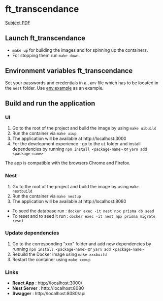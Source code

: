 # ft_transcendance

[Subject PDF](https://github.com/williamollio/ft_transcendance/blob/master/ressources/ft_transcendance.pdf)

## Launch ft_transcendance

- `make up` for building the images and for spinning up the containers.
- For stopping them run `make down`.

## Environment variables ft_transcendance

Set your passwords and credentials in a `.env` file which has to be located in the `nest` folder.
Use [env.example](https://github.com/williamollio/ft_transcendance/blob/master/nest/env.example) as an example.

## Build and run the application

### UI

1. Go to the root of the project and build the image by using `make uibuild`
2. Run the container via `make uiup`
3. The application will be available at http://localhost:3000
4. For the development experience : go to the `ui` folder and install dependencies by running `npm install <package-name>` or `yarn add <package-name>`

The app is compatible with the browsers Chrome and Firefox.

### Nest

1. Go to the root of the project and build the image by using `make nestbuild`
2. Run the container via `make nestup`
3. The application will be available at http://localhost:8080

- To seed the database run : `docker exec -it nest npx prisma db seed`
- To reset and to seed it run : `docker exec -it nest npx prisma migrate reset`

### Update dependencies

1. Go to the corresponding "xxx" folder and add new dependencies by running `npm install <package-name>` or `yarn add <package-name>`
2. Rebuild the Docker image using `make xxxbuild`
3. Restart the container using `make xxxup`

### Links

- **React App** : http://localhost:3000/
- **Nest Server** : http://localhost:8080
- **Swagger** : http://localhost:8080/api

